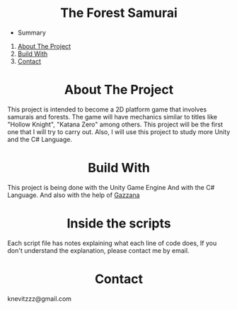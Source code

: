 <h1 align="center">The Forest Samurai</h1>

- Summary
1. [About The Project](https://github.com/Knevitzzzz/The-Forest-Samurai#about-the-project)
2. [Build With](https://github.com/Knevitzzzz/The-Forest-Samurai/blob/main/README.md#build-with)
3. [Contact](https://github.com/Knevitzzzz/The-Forest-Samurai/blob/main/README.md#contact)

<h1 align="center">About The Project</h1>

This project is intended to become a 2D platform game that involves samurais and forests.
The game will have mechanics similar to titles like "Hollow Knight", "Katana Zero" among others.
This project will be the first one that I will try to carry out. Also, I will use this project to study more Unity and the C# Language.

<h1 align="center">Build With</h1>

This project is being done with the Unity Game Engine And with the C# Language. And also with the help of [Gazzana](https://github.com/Gazzana)

<h1 align="center">Inside the scripts</h1>
Each script file has notes explaining what each line of code does, If you don't understand the explanation, please contact me by email.

<h1 align="center">Contact</h1>
knevitzzz@gmail.com

